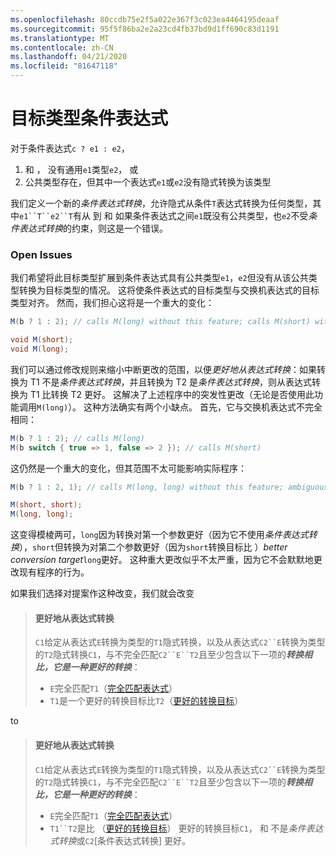 ```yaml
---
ms.openlocfilehash: 80ccdb75e2f5a022e367f3c023ea4464195deaaf
ms.sourcegitcommit: 95f5f86ba2e2a23cd4fb37bd9d1ff690c83d1191
ms.translationtype: MT
ms.contentlocale: zh-CN
ms.lasthandoff: 04/21/2020
ms.locfileid: "81647118"
---
```

# <a name="target-typed-conditional-expression"></a>目标类型条件表达式

对于条件表达式`c ? e1 : e2`，

1. 和 ， 没有通用`e1`类型`e2`， 或
2. 公共类型存在，但其中一个表达式`e1`或`e2`没有隐式转换为该类型

我们定义一个新的*条件表达式转换*，允许隐式从条件`T`表达式转换为任何类型，其中`e1``T``e2``T`有从 到 和  如果条件表达式之间`e1`既没有公共类型，也`e2`不受*条件表达式转换*的约束，则这是一个错误。

### <a name="open-issues"></a>Open Issues

我们希望将此目标类型扩展到条件表达式具有公共类型`e1`，`e2`但没有从该公共类型转换为目标类型的情况。 这将使条件表达式的目标类型与交换机表达式的目标类型对齐。 然而，我们担心这将是一个重大的变化：

```csharp
M(b ? 1 : 2); // calls M(long) without this feature; calls M(short) with this feature

void M(short);
void M(long);
```

我们可以通过修改规则来缩小中断更改的范围，以便*更好地从表达式转换*：如果转换为 T1 不是*条件表达式转换*，并且转换为 T2 是*条件表达式转换*，则从表达式转换为 T1 比转换 T2 更好。  这解决了上述程序中的突发性更改（无论是否使用此功能调用`M(long)`）。 这种方法确实有两个小缺点。  首先，它与交换机表达式不完全相同：

```csharp
M(b ? 1 : 2); // calls M(long)
M(b switch { true => 1, false => 2 }); // calls M(short)
```

这仍然是一个重大的变化，但其范围不太可能影响实际程序：

```csharp
M(b ? 1 : 2, 1); // calls M(long, long) without this feature; ambiguous with this feature.

M(short, short);
M(long, long);
```

这变得模棱两可，`long`因为转换对第一个参数更好（因为它不使用*条件表达式转换*），`short`但转换为对第二个参数更好（因为`short`转换目标比 ）*better conversion target*`long`更好。 这种重大更改似乎不太严重，因为它不会默默地更改现有程序的行为。

如果我们选择对提案作这种改变，我们就会改变

> #### <a name="better-conversion-from-expression"></a>更好地从表达式转换
> 
> `C1`给定从表达式`E`转换为类型的`T1`隐式转换，以及从表达式`C2``E`转换为类型的`T2`隐式转换`C1`，与不完全匹配`C2``E``T2`且至少包含以下一项的***转换相比，它是一种更好的转换***：
> 
> * `E`完全匹配`T1`（[完全匹配表达式](expressions.md#exactly-matching-expression)）
> * `T1`是一个更好的转换目标比`T2`（[更好的转换目标](expressions.md#better-conversion-target)）

to

> #### <a name="better-conversion-from-expression"></a>更好地从表达式转换
> 
> `C1`给定从表达式`E`转换为类型的`T1`隐式转换，以及从表达式`C2``E`转换为类型的`T2`隐式转换`C1`，与不完全匹配`C2``E``T2`且至少包含以下一项的***转换相比，它是一种更好的转换***：
> 
> * `E`完全匹配`T1`（[完全匹配表达式](expressions.md#exactly-matching-expression)）
> * `T1``T2`是比 （[更好的转换目标](expressions.md#better-conversion-target)） 更好的转换目标`C1`， 和 不是*条件表达式转换*或`C2`[条件表达式转换] 更好。
